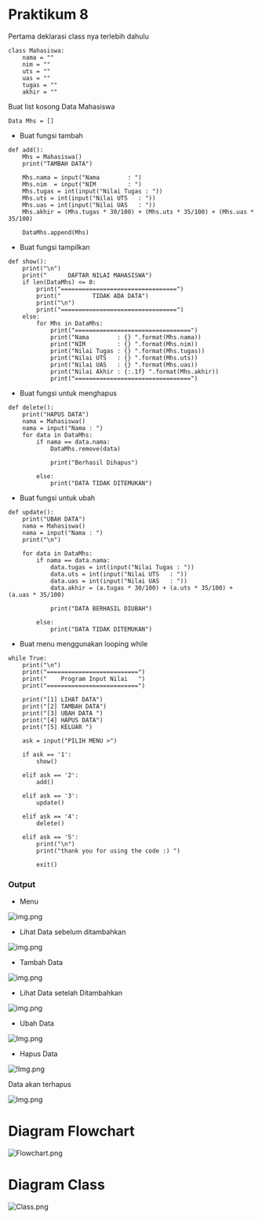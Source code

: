 # Praktikum 8

Pertama deklarasi class nya terlebih dahulu

```
class Mahasiswa:
    nama = ""
    nim = ""
    uts = ""
    uas = ""
    tugas = ""
    akhir = ""

```

Buat list kosong Data Mahasiswa

    Data Mhs = []

- Buat fungsi tambah
```
def add():
    Mhs = Mahasiswa()
    print("TAMBAH DATA")

    Mhs.nama = input("Nama        : ")
    Mhs.nim  = input("NIM         : ")
    Mhs.tugas = int(input("Nilai Tugas : "))
    Mhs.uts = int(input("Nilai UTS   : "))
    Mhs.uas = int(input("Nilai UAS   : "))
    Mhs.akhir = (Mhs.tugas * 30/100) + (Mhs.uts * 35/100) + (Mhs.uas * 35/100)

    DataMhs.append(Mhs)
```

- Buat fungsi tampilkan

```
def show():
    print("\n")
    print("      DAFTAR NILAI MAHASISWA")
    if len(DataMhs) <= 0:
        print("=================================")
        print("         TIDAK ADA DATA")
        print("\n")
        print("=================================")
    else:
        for Mhs in DataMhs:
            print("=================================")
            print("Nama        : {} ".format(Mhs.nama))
            print("NIM         : {} ".format(Mhs.nim))
            print("Nilai Tugas : {} ".format(Mhs.tugas))
            print("Nilai UTS   : {} ".format(Mhs.uts))
            print("Nilai UAS   : {} ".format(Mhs.uas))
            print("Nilai Akhir : {:.1f} ".format(Mhs.akhir))
            print("=================================")
```

- Buat fungsi untuk menghapus
```
def delete():
    print("HAPUS DATA")
    nama = Mahasiswa()
    nama = input("Nama : ")
    for data in DataMhs:
        if nama == data.nama:
            DataMhs.remove(data)

            print("Berhasil Dihapus")
    
        else:
            print("DATA TIDAK DITEMUKAN")
```

- Buat fungsi untuk ubah
```
def update():
    print("UBAH DATA")
    nama = Mahasiswa()
    nama = input("Nama : ")
    print("\n")

    for data in DataMhs:
        if nama == data.nama:
            data.tugas = int(input("Nilai Tugas : "))
            data.uts = int(input("Nilai UTS   : "))
            data.uas = int(input("Nilai UAS   : "))
            data.akhir = (a.tugas * 30/100) + (a.uts * 35/100) + (a.uas * 35/100)

            print("DATA BERHASIL DIUBAH")

        else:
            print("DATA TIDAK DITEMUKAN")
```

- Buat menu menggunakan looping while
```
while True:
    print("\n")
    print("==========================")
    print("    Program Input Nilai   ")
    print("==========================")

    print("[1] LIHAT DATA")
    print("[2] TAMBAH DATA")
    print("[3] UBAH DATA ")
    print("[4] HAPUS DATA")
    print("[5] KELUAR ")

    ask = input("PILIH MENU >")

    if ask == '1':
        show()

    elif ask == '2':
        add()
    
    elif ask == '3':
        update()
    
    elif ask == '4':
        delete()
    
    elif ask == '5':
        print("\n")
        print("thank you for using the code :) ")

        exit()
```

### Output

- Menu 

![img.png](Img\Img1.png)

- Lihat Data sebelum ditambahkan

![img.png](Img/Img2.png)

- Tambah Data

![img.png](Img/Img3.png)

- Lihat Data setelah Ditambahkan

![img.png](Img/Img4.png)

- Ubah Data 

![Img.png](Img/Img5.png)

- Hapus Data

![!Img.png](Img/Img6.png)

Data akan terhapus

![Img.png](Img/Img7.png)

# Diagram Flowchart

![Flowchart.png](Img/Flowchart.png)

# Diagram Class

![Class.png](Img/Class.png)